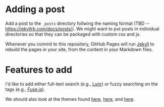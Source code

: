 # Adding a post

Add a post to the `_posts` directory follwing the naming format (TBD -- https://jekyllrb.com/docs/posts/). We might want to put posts in individual directories so that they can be packaged with custom css and js.

Whenever you commit to this repository, GitHub Pages will run [Jekyll](https://jekyllrb.com/) to rebuild the pages in your site, from the content in your Markdown files.

# Features to add

I'd like to add either full-text search (e.g., [Lunr](https://lunrjs.com/)) or fuzzy searching on the tags (e.g., [Fuse.js](http://fusejs.io/)).

We should also look at the themes found [here](https://talk.jekyllrb.com/t/jekyll-theme-showcase-share-your-jekyll-themes/1382/15), [here](https://github.com/topics/jekyll-theme), and [here](https://github.com/jekyll/jekyll/wiki/Themes).
